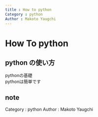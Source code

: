 ```yaml
---
title : How to python
Category : python
Author : Makoto Yaugchi
---
```


# How To python

## python の使い方

pythonの基礎  
pythonは簡単です  


## note

Category : python
Author : Makoto Yaugchi
